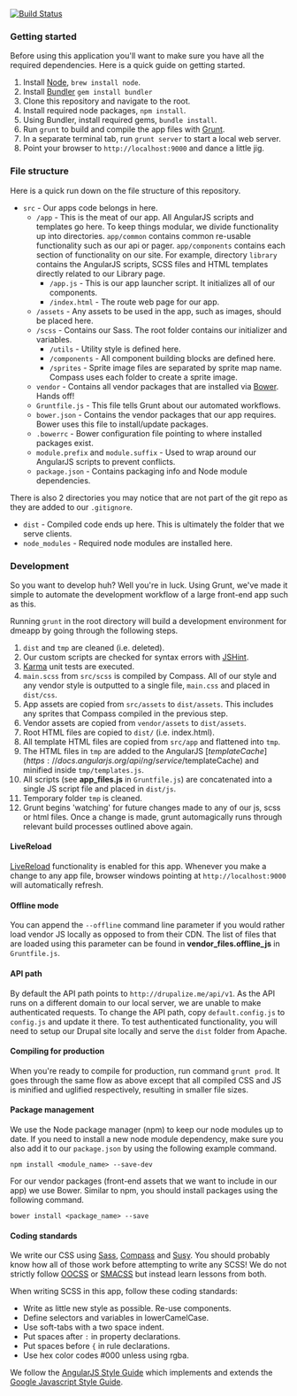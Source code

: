 [![Build Status](https://secure.travis-ci.org/fender/dmeapp.png?branch=master)](https://travis-ci.org/fender/dmeapp)

### Getting started

Before using this application you'll want to make sure you have all the required dependencies. Here is a quick guide on getting started.

1. Install [Node](http://nodejs.org/), `brew install node`.
2. Install [Bundler](http://bundler.io) `gem install bundler`
3. Clone this repository and navigate to the root.
4. Install required node packages, `npm install`.
5. Using Bundler, install required gems, `bundle install`.
6. Run `grunt` to build and compile the app files with [Grunt](http://gruntjs.com/).
7. In a separate terminal tab, run `grunt server` to start a local web server.
8. Point your browser to `http://localhost:9000` and dance a little jig.

### File structure

Here is a quick run down on the file structure of this repository.

* `src` - Our apps code belongs in here.
  * `/app` - This is the meat of our app. All AngularJS scripts and templates go here. To keep things modular, we divide functionality up into directories. `app/common` contains common re-usable functionality such as our api or pager. `app/components` contains each section of functionality on our site. For example, directory `library` contains the AngularJS scripts, SCSS files and HTML templates directly related to our Library page.
    * `/app.js` - This is our app launcher script. It initializes all of our components.
    * `/index.html` - The route web page for our app.
  * `/assets` - Any assets to be used in the app, such as images, should be placed here.
  * `/scss` - Contains our Sass. The root folder contains our initializer and variables.
    * `/utils` - Utility style is defined here.
    * `/components` - All component building blocks are defined here.
    * `/sprites` - Sprite image files are separated by sprite map name. Compass uses each folder to create a sprite image.
  * `vendor` - Contains all vendor packages that are installed via [Bower](http://bower.io/). Hands off!
  * `Gruntfile.js` - This file tells Grunt about our automated workflows.
  * `bower.json` - Contains the vendor packages that our app requires. Bower uses this file to install/update packages.
  * `.bowerrc` - Bower configuration file pointing to where installed packages exist.
  * `module.prefix` and `module.suffix` - Used to wrap around our AngularJS scripts to prevent conflicts.
  * `package.json` - Contains packaging info and Node module dependencies.

There is also 2 directories you may notice that are not part of the git repo as they are added to our `.gitignore`.
* `dist` - Compiled code ends up here. This is ultimately the folder that we serve clients.
* `node_modules` - Required node modules are installed here.

### Development

So you want to develop huh? Well you're in luck. Using Grunt, we've made it simple to automate the development workflow of a large front-end app such as this.

Running `grunt` in the root directory will build a development environment for dmeapp by going through the following steps.

1. `dist` and `tmp` are cleaned (i.e. deleted).
2. Our custom scripts are checked for syntax errors with [JSHint](www.jshint.com).
3. [Karma](http://karma-runner.github.io/0.12/index.html) unit tests are executed.
4. `main.scss` from `src/scss` is compiled by Compass. All of our style and any vendor style is outputted to a single file, `main.css` and placed in `dist/css`.
5. App assets are copied from `src/assets` to `dist/assets`. This includes any sprites that Compass compiled in the previous step.
6. Vendor assets are copied from `vendor/assets` to `dist/assets`.
7. Root HTML files are copied to `dist/` (i.e. index.html).
8. All template HTML files are copied from `src/app` and flattened into `tmp`.
9. The HTML files in `tmp` are added to the AngularJS [$templateCache](https://docs.angularjs.org/api/ng/service/$templateCache) and minified inside `tmp/templates.js`.
10. All scripts (see **app_files.js** in `Gruntfile.js`) are concatenated into a single JS script file and placed in `dist/js`.
11. Temporary folder `tmp` is cleaned.
12. Grunt begins 'watching' for future changes made to any of our js, scss or html files. Once a change is made, grunt automagically runs through relevant build processes outlined above again.

#### LiveReload

[LiveReload](http://livereload.com/) functionality is enabled for this app. Whenever you make a change to any app file, browser windows pointing at `http://localhost:9000` will automatically refresh.

#### Offline mode

You can append the `--offline` command line parameter if you would rather load vendor JS locally as opposed to from their CDN. The list of files that are loaded using this parameter can be found in **vendor_files.offline_js** in `Gruntfile.js`.

#### API path
By default the API path points to `http://drupalize.me/api/v1`. As the API runs on a different domain to our local server, we are unable to make authenticated requests. To change the API path, copy `default.config.js` to `config.js` and update it there. To test authenticated functionality, you will need to setup our Drupal site locally and serve the `dist` folder from Apache.

#### Compiling for production

When you're ready to compile for production, run command `grunt prod`. It goes through the same flow as above except that all compiled CSS and JS is minified and uglified respectively, resulting in smaller file sizes.

#### Package management

We use the Node package manager (npm) to keep our node modules up to date. If you need to install a new node module dependency, make sure you also add it to our `package.json` by using the following example command.

`npm install <module_name> --save-dev`

For our vendor packages (front-end assets that we want to include in our app) we use Bower. Similar to npm, you should install packages using the following command.

`bower install <package_name> --save`

#### Coding standards

We write our CSS using [Sass](http://sass-lang.com/), [Compass](http://compass-style.org/) and [Susy](http://susy.oddbird.net/). You should probably know how all of those work before attempting to write any SCSS! We do not strictly follow [OOCSS](https://github.com/stubbornella/oocss/wiki) or [SMACSS](http://smacss.com/) but instead learn lessons from both.

When writing SCSS in this app, follow these coding standards:
* Write as little new style as possible. Re-use components.
* Define selectors and variables in lowerCamelCase.
* Use soft-tabs with a two space indent.
* Put spaces after `:` in property declarations.
* Put spaces before `{` in rule declarations.
* Use hex color codes #000 unless using rgba.

We follow the [AngularJS Style Guide](https://google-styleguide.googlecode.com/svn/trunk/angularjs-google-style.html) which implements and extends the [Google Javascript Style Guide](http://google-styleguide.googlecode.com/svn/trunk/javascriptguide.xml).
